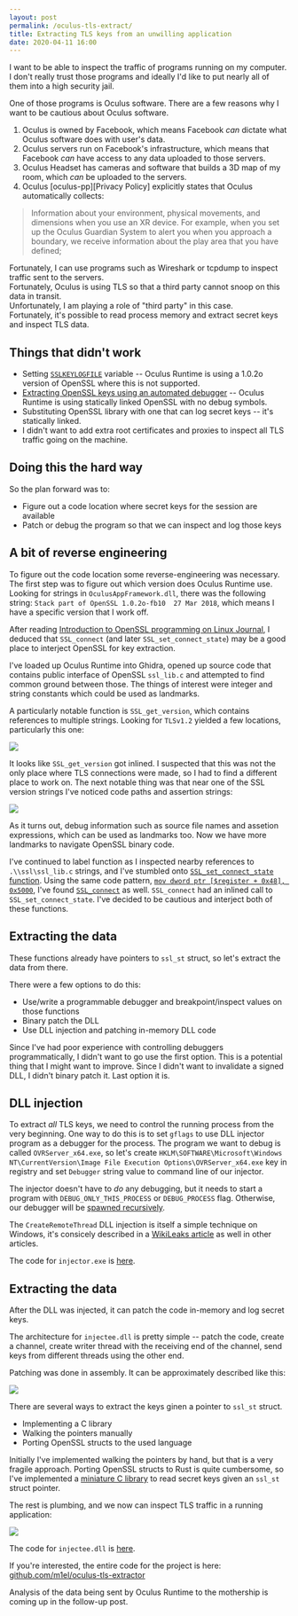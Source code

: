 ```yaml
---
layout: post
permalink: /oculus-tls-extract/
title: Extracting TLS keys from an unwilling application
date: 2020-04-11 16:00
---
```


I want to be able to inspect the traffic of programs running on my computer.
I don't really trust those programs and ideally I'd like to put nearly all of them into a high security jail.

One of those programs is Oculus software.  There are a few reasons why I want to be cautious about Oculus software.

<!-- more -->

1. Oculus is owned by Facebook, which means Facebook *can* dictate what Oculus software does with user's data.
2. Oculus servers run on Facebook's infrastructure, which means that Facebook *can* have access to any data uploaded to those servers.
3. Oculus Headset has cameras and software that builds a 3D map of my room, which *can* be uploaded to the servers.
4. Oculus [oculus-pp][Privacy Policy] explicitly states that Oculus automatically collects:  
> Information about your environment, physical movements, and dimensions when you use an XR device.  For example, when you set up the Oculus Guardian System to alert you when you approach a boundary, we receive information about the play area that you have defined;

Fortunately, I can use programs such as Wireshark or tcpdump to inspect traffic sent to the servers.  
Fortunately, Oculus is using TLS so that a third party cannot snoop on this data in transit.  
Unfortunately, I am playing a role of "third party" in this case.  
Fortunately, it's possible to read process memory and extract secret keys and inspect TLS data.

## Things that didn't work

- Setting [`SSLKEYLOGFILE`][wireshark-tls] variable -- Oculus Runtime is using a 1.0.2o version of OpenSSL where this is not supported.  
- [Extracting OpenSSL keys using an automated debugger][openssl-gdb-python] -- Oculus Runtime is using statically linked OpenSSL with no debug symbols.
- Substituting OpenSSL library with one that can log secret keys -- it's statically linked.
- I didn't want to add extra root certificates and proxies to inspect all TLS traffic going on the machine. 

## Doing this the hard way

So the plan forward was to:

- Figure out a code location where secret keys for the session are available
- Patch or debug the program so that we can inspect and log those keys

## A bit of reverse engineering

To figure out the code location some reverse-engineering was necessary.  The first step was to figure out which version does Oculus Runtime use.  Looking for strings in `OculusAppFramework.dll`, there was the following string: `Stack part of OpenSSL 1.0.2o-fb10  27 Mar 2018`, which means I have a specific version that I work off.

After reading [Introduction to OpenSSL programming on Linux Journal][linux-journal-openssl], I deduced that `SSL_connect` (and later `SSL_set_connect_state`) may be a good place to interject OpenSSL for key extraction.

I've loaded up Oculus Runtime into Ghidra, opened up source code that contains public interface of OpenSSL `ssl_lib.c` and attempted to find common ground between those.  The things of interest were integer and string constants which could be used as landmarks.

A particularly notable function is `SSL_get_version`, which contains references to multiple strings.  Looking for `TLSv1.2` yielded a few locations, particularly this one:

![](inlined-ssl-get-version.png)

It looks like `SSL_get_version` got inlined.  I suspected that this was not the only place where TLS connections were made, so I had to find a different place to work on.  The next notable thing was that near one of the SSL version strings I've noticed code paths and assertion strings:

![](assertion-info.png)

As it turns out, debug information such as source file names and assetion expressions, which can be used as landmarks too.
Now we have more landmarks to navigate OpenSSL binary code.

I've continued to label function as I inspected nearby references to `.\\ssl\ssl_lib.c` strings, and I've stumbled onto [`SSL_set_connect_state` function](ssl-set-connect-ghidra.png).  Using the same code pattern, [`mov dword ptr [$register + 0x48], 0x5000`](code-pattern.png), I've found [`SSL_connect`](ssl-connect-ghidra.png) as well.  `SSL_connect` had an inlined call to `SSL_set_connect_state`.  I've decided to be cautious and interject both of these functions.

## Extracting the data

These functions already have pointers to `ssl_st` struct, so let's extract the data from there.

There were a few options to do this:
- Use/write a programmable debugger and breakpoint/inspect values on those functions
- Binary patch the DLL
- Use DLL injection and patching in-memory DLL code

Since I've had poor experience with controlling debuggers programmatically, I didn't want to go use the first option.  This is a potential thing that I might want to improve.
Since I didn't want to invalidate a signed DLL, I didn't binary patch it.
Last option it is.

## DLL injection

To extract *all* TLS keys, we need to control the running process from the very beginning.
One way to do this is to set `gflags` to use DLL injector program as a debugger for the process.
The program we want to debug is called `OVRServer_x64.exe`, so let's create `HKLM\SOFTWARE\Microsoft\Windows NT\CurrentVersion\Image File Execution Options\OVRServer_x64.exe` key in registry and set `Debugger` string value to command line of our injector.

The injector doesn't have to *do* any debugging, but it needs to start a program with `DEBUG_ONLY_THIS_PROCESS` or `DEBUG_PROCESS` flag.  Otherwise, our debugger will be [spawned recursively](recursive-injector-spawn.png).

The `CreateRemoteThread` DLL injection is itself a simple technique on Windows, it's consicely described in a [WikiLeaks article][wikileaks-dll-injection] as well in other articles.

The code for `injector.exe` is [here][ote-injector].

## Extracting the data

After the DLL was injected, it can patch the code in-memory and log secret keys.

The architecture for `injectee.dll` is pretty simple -- patch the code, create a channel, create writer thread with the receiving end of the channel, send keys from different threads using the other end.

Patching was done in assembly.  It can be approximately described like this:

![](asm-patch.png)

There are several ways to extract the keys ginen a pointer to `ssl_st` struct.
- Implementing a C library
- Walking the pointers manually
- Porting OpenSSL structs to the used language

Initially I've implemented walking the pointers by hand, but that is a very fragile approach.
Porting OpenSSL structs to Rust is quite cumbersome, so I've implemented a [miniature C library][ote-ssl-inspector] to read secret keys given an `ssl_st` struct pointer.

The rest is plumbing, and we now can inspect TLS traffic in a running application:

![](extracted-tls-keys.png)

The code for `injectee.dll` is [here][ote-injectee].

If you're interested, the entire code for the project is here: [github.com/m1el/oculus-tls-extractor](https://github.com/m1el/oculus-tls-extractor)

Analysis of the data being sent by Oculus Runtime to the mothership is coming up in the follow-up post.

[oculus-pp]: https://www.oculus.com/legal/privacy-policy/ "Oculus Privacy Policy (Last Updated: December 27, 2019)"
[wireshark-tls]: https://wiki.wireshark.org/TLS "Wireshark wiki: TLS"
[openssl-gdb-python]: https://security.stackexchange.com/questions/80158/extract-pre-master-keys-from-an-openssl-application "StackExchange: Extract pre-master keys from an OpenSSL application"
[mozilla-ssl-keylog]: https://developer.mozilla.org/en-US/docs/Mozilla/Projects/NSS/Key_Log_Format "MDN: NSS Key Log Format"
[linux-journal-openssl]: https://www.linuxjournal.com/article/4822 "An Introduction to OpenSSL Programming, Part I of II"
[wikileaks-dll-injection]: https://wikileaks.org/ciav7p1/cms/page_3375330.html "CreateRemoteThread DLL Injection"
[ote-injector]: https://github.com/m1el/oculus-tls-extractor/blob/master/injector.rs "Oculus TLS Extractor -- injector.rs"
[ote-injectee]: https://github.com/m1el/oculus-tls-extractor/blob/master/injectee.rs "Oculus TLS Extractor -- injectee.rs"
[ote-ssl-inspector]: https://github.com/m1el/oculus-tls-extractor/blob/master/ssl_inspector.c "Oculus TLS Extractor -- ssl_inspector.c"
